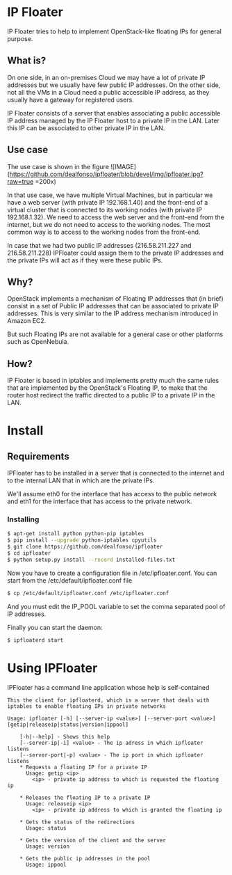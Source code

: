 # IP Floater
IP Floater tries to help to implement OpenStack-like floating IPs for general purpose.

## What is?
On one side, in an on-premises Cloud we may have a lot of private IP addresses but we usually have few public IP addresses. On the other side, not all the VMs in a Cloud need a public accessible IP address, as they usually have a gateway for registered users.

IP Floater consists of a server that enables associating a public accessible IP address managed by the IP Floater host to a private IP in the LAN. Later this IP can be associated to other private IP in the LAN.

## Use case
The use case is shown in the figure
![IMAGE](https://github.com/dealfonso/ipfloater/blob/devel/img/ipfloater.jpg?raw=true =200x)

In that use case, we have multiple Virtual Machines, but in particular we have a web server (with private IP 192.168.1.40) and the front-end of a virtual cluster that is connected to its working nodes (with private IP 192.168.1.32). We need to access the web server and the front-end from the internet, but we do not need to access to the working nodes. The most common way is to access to the working nodes from the front-end.

In case that we had two public IP addresses (216.58.211.227 and 216.58.211.228) IPFloater could assign them to the private IP addresses and the private IPs will act as if they were these public IPs.

## Why?
OpenStack implements a mechanism of Floating IP addresses that (in brief) consist in a set of Public IP addresses that can be associated to private IP addresses. This is very similar to the IP address mechanism introduced in Amazon EC2.

But such Floating IPs are not available for a general case or other platforms such as OpenNebula.
## How?
IP Floater is based in iptables and implements pretty much the same rules that are implemented by the OpenStack's Floating IP, to make that the router host redirect the traffic directed to a public IP to a private IP in the LAN.

# Install

## Requirements
IPFloater has to be installed in a server that is connected to the internet and to the internal LAN that in which are the private IPs.

We'll assume eth0 for the interface that has access to the public network and eth1 for the interface that has access to the private network.

### Installing

```bash
$ apt-get install python python-pip iptables
$ pip install --upgrade python-iptables cpyutils
$ git clone https://github.com/dealfonso/ipfloater
$ cd ipfloater
$ python setup.py install --record installed-files.txt
```

Now you have to create a configuration file in /etc/ipfloater.conf. You can start from the /etc/default/ipfloater.conf file

```bash
$ cp /etc/default/ipfloater.conf /etc/ipfloater.conf
```

And you must edit the IP_POOL variable to set the comma separated pool of IP addresses.

Finally you can start the daemon:
```bash
$ ipfloaterd start
```
# Using IPFloater

IPFloater has a command line application whose help is self-contained
```
This the client for ipfloaterd, which is a server that deals with iptables to enable floating IPs in private networks

Usage: ipfloater [-h] [--server-ip <value>] [--server-port <value>] [getip|releaseip|status|version|ippool]

	[-h|--help] - Shows this help
	[--server-ip|-i] <value> - The ip adress in which ipfloater listens
	[--server-port|-p] <value> - The ip port in which ipfloater listens
	* Requests a floating IP for a private IP
	  Usage: getip <ip>
		<ip> - private ip address to which is requested the floating ip

	* Releases the floating IP to a private IP
	  Usage: releaseip <ip>
		<ip> - private ip address to which is granted the floating ip

	* Gets the status of the redirections
	  Usage: status 

	* Gets the version of the client and the server
	  Usage: version 

	* Gets the public ip addresses in the pool
	  Usage: ippool 
```
